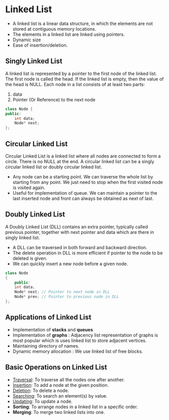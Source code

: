 # Linked List

- A linked list is a linear data structure, in which the elements are not stored at contiguous memory locations.
- The elements in a linked list are linked using pointers.
- Dynamic size
- Ease of insertion/deletion.

## Singly Linked List

A linked list is represented by a pointer to the first node of the linked list. The first node is called the head. If the linked list is empty, then the value of the head is NULL.
Each node in a list consists of at least two parts:

1. data
2. Pointer (Or Reference) to the next node

```cpp
class Node {
public:
    int data;
    Node* next;
};
```

## Circular Linked List

Circular Linked List is a linked list where all nodes are connected to form a circle. There is no NULL at the end. A circular linked list can be a singly circular linked list or doubly circular linked list.

- Any node can be a starting point. We can traverse the whole list by starting from any point. We just need to stop when the first visited node is visited again.
- Useful for implementation of queue. We can maintain a pointer to the last inserted node and front can always be obtained as next of last.

## Doubly Linked List

A Doubly Linked List (DLL) contains an extra pointer, typically called previous pointer, together with next pointer and data which are there in singly linked list.

- A DLL can be traversed in both forward and backward direction.
- The delete operation in DLL is more efficient if pointer to the node to be deleted is given.
- We can quickly insert a new node before a given node.

```cpp
class Node
{
    public:
    int data;
    Node* next; // Pointer to next node in DLL
    Node* prev; // Pointer to previous node in DLL
};
```

## Applications of Linked List

- Implementation of **stacks** and **queues**
- Implementation of **graphs** : Adjacency list representation of graphs is most popular which is uses linked list to store adjacent vertices.
- Maintaining directory of names.
- Dynamic memory allocation : We use linked list of free blocks.

## Basic Operations on Linked List

- [Traversal](./code/linked_list_traverse_all_nodes.cpp): To traverse all the nodes one after another.
- [Insertion](./code/linked_list_add_new_node.cpp): To add a node at the given position.
- [Deletion](./code/linked_list_delete_node.cpp): To delete a node.
- [Searching](./code/linked_list_search_element_by_value.cpp): To search an element(s) by value.
- [Updating](./code/linked_list_update_element.cpp): To update a node.
- **Sorting**: To arrange nodes in a linked list in a specific order.
- **Merging**: To merge two linked lists into one.
